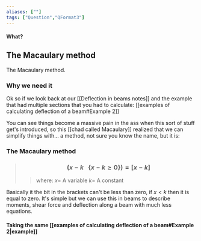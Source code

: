 ```yaml
---
aliases: [""]
tags: ["Question","QFormat3"]
---
```


#### What?
## The Macaulary method
The Macaulary method.

### Why we need it

Ok so if we look back at our [[Deflection in beams notes]] and the example that had multiple sections that you had to calculate:
[[examples of calculating deflection of a beam#Example 2]]

You can see things become a massive pain in the ass when this sort of stuff get's introduced, so this [[chad called Macaulary]] realized that we can simplify things with... a method, not sure you know the name, but it is:

### The Macaulary method

> ### $$ \left( x-k \:\:\: \{x-k\geq 0\}\right) = [x-k] $$ 
>> where:
>> $x=$ A variable
>> $k=$ A constant

Basically it the bit in the brackets can't be less than zero, if $x<k$ then it is equal to zero. It's simple but we can use this in beams to describe moments, shear force and deflection along a beam with much less equations.

#### Taking the same [[examples of calculating deflection of a beam#Example 2|example]]
